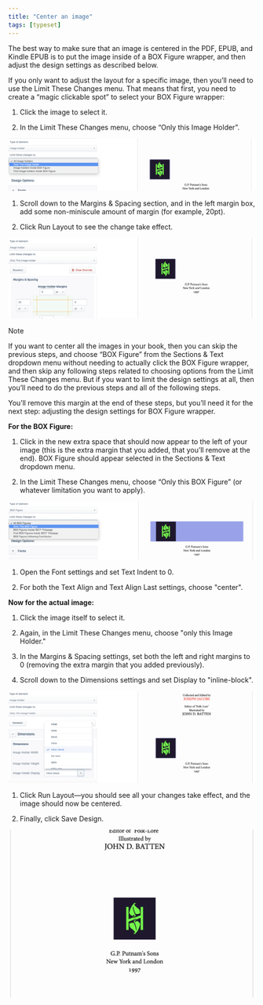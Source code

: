 ```yaml
---
title: "Center an image"
tags: [typeset]
---
```

 
<html><body><section data-type="chapter" class="hsecchapter" data-hederis-type="hsecchapter" id="center-an-image" data-pi-attrs="id: center-an-image; data-tags: typeset;" role="doc-chapter" data-tags="typeset" data-author-name=" " data-book-title=" " title="Center an image"><p class="hblkp" data-hederis-type="hblkp" id="pKnuhqK0U">The best way to make sure that an image is centered in the PDF, EPUB, and Kindle EPUB is to put the image inside of a BOX Figure wrapper, and then adjust the design settings as described below.</p><p class="hblkp" data-hederis-type="hblkp" id="pI00dFTJv">If you only want to adjust the layout for a specific image, then you&#8217;ll need to use the Limit These Changes menu. That means that first, you need to create a &#8220;magic clickable spot&#8221; to select your BOX Figure wrapper:</p><ol class="hwprnumlist" data-hederis-type="hwprnumlist" id="p5oh58uuX"><li class="hblkoli" data-hederis-type="hblkoli" id="lipppbTADc"><p class="hblkoli" data-hederis-type="hblklip" id="pBPf2bA8F">Click the image to select it.</p></li><li class="hblkoli" data-hederis-type="hblkoli" id="liUx0UVGWW"><p class="hblkoli" data-hederis-type="hblklip" id="p2eUYM7Rg">In the Limit These Changes menu, choose &#8220;Only this Image Holder&#8221;.</p></li></ol><img data-hederis-type="hblkimg" class="hblkimg" id="pEPpsdETE" src="/images/centerimg1.png" data-img-src="/images/centerimg1.png"/><ol class="hwprnumlist" data-hederis-type="hwprnumlist" id="pkMW3mIkJ"><li class="hblkoli" data-hederis-type="hblkoli" id="liv9BBX4Am"><p class="hblkoli" data-hederis-type="hblklip" id="p9EMq4yLV">Scroll down to the Margins &amp; Spacing section, and in the left margin box, add some non-miniscule amount of margin (for example, 20pt).</p></li><li class="hblkoli" data-hederis-type="hblkoli" id="lin7xbypsZ"><p class="hblkoli" data-hederis-type="hblklip" id="pZixykIe4">Click Run Layout to see the change take effect.</p></li></ol><img data-hederis-type="hblkimg" class="hblkimg" id="pqCUGa2qH" src="/images/centerimg2.png" data-img-src="/images/centerimg2.png"/><aside class="hwprbox box" data-hederis-type="hwprbox" id="pe4d58rpS" data-type="sidebar"><p class="hblktype" data-hederis-type="hblktype" id="pbdpb4rjE">Note</p><p class="hblkp" data-hederis-type="hblkp" id="phTf0eZrS">If you want to center all the images in your book, then you can skip the previous steps, and choose &#8220;BOX Figure&#8221; from the Sections &amp; Text dropdown menu without needing to actually click the BOX Figure wrapper, and then skip any following steps related to choosing options from the Limit These Changes menu. But if you want to limit the design settings at all, then you&#8217;ll need to do the previous steps and all of the following steps.</p></aside><p class="hblkp" data-hederis-type="hblkp" id="pypVsujMT">You&#8217;ll remove this margin at the end of these steps, but you&#8217;ll need it for the next step: adjusting the design settings for BOX Figure wrapper.</p><p class="hblkp" data-hederis-type="hblkp" id="pU2IwgbAo"><strong data-hederis-type="hspanstrong" id="p5aoGKUw8">For the BOX Figure:</strong></p><ol class="hwprnumlist" data-hederis-type="hwprnumlist" id="pCfRgS49J"><li class="hblkoli" data-hederis-type="hblkoli" id="liF07O4ZT2"><p class="hblkoli" data-hederis-type="hblklip" id="pAaO08hqp">Click in the new extra space that should now appear to the left of your image (this is the extra margin that you added, that you&#8217;ll remove at the end). BOX Figure should appear selected in the Sections &amp; Text dropdown menu.</p></li><li class="hblkoli" data-hederis-type="hblkoli" id="liYGHl0fyf"><p class="hblkoli" data-hederis-type="hblklip" id="pX14cH8Yn">In the Limit These Changes menu, choose &#8220;Only this BOX Figure&#8221; (or whatever limitation you want to apply).</p></li></ol><img data-hederis-type="hblkimg" class="hblkimg" id="p4TJ5qvbf" src="/images/centerimg3.png" data-img-src="/images/centerimg3.png"/><ol class="hwprnumlist" data-hederis-type="hwprnumlist" id="pkpv3Fwqd"><li class="hblkoli" data-hederis-type="hblkoli" id="liAbQ9DVrh"><p class="hblkoli" data-hederis-type="hblklip" id="pBAWVUkfj">Open the Font settings and set Text Indent to 0.</p></li><li class="hblkoli" data-hederis-type="hblkoli" id="liEY96GZZm"><p class="hblkoli" data-hederis-type="hblklip" id="pRbGBt1ZM">For both the Text Align and Text Align Last settings, choose "center".</p></li></ol><p class="hblkp" data-hederis-type="hblkp" id="pPycnuN6D"><strong class="hspanstrong" data-hederis-type="hspanstrong" id="plO9kfR0X">Now for the actual image:</strong></p><ol class="hwprnumlist" data-hederis-type="hwprnumlist" id="pfwEZYhmS"><li class="hblkoli" data-hederis-type="hblkoli" id="livGKn1HBS"><p class="hblkoli" data-hederis-type="hblklip" id="peMIRmGjo">Click the image itself to select it.</p></li><li class="hblkoli" data-hederis-type="hblkoli" id="limBJ0eAMt"><p class="hblkoli" data-hederis-type="hblklip" id="pLfEHUduh">Again, in the Limit These Changes menu, choose "only this Image Holder."</p></li><li class="hblkoli" data-hederis-type="hblkoli" id="li4tSNBNK0"><p class="hblkoli" data-hederis-type="hblklip" id="plHvN4AOB">In the Margins &amp; Spacing settings, set both the left and right margins to 0 (removing the extra margin that you added previously).</p></li><li class="hblkoli" data-hederis-type="hblkoli" id="liquZPSxyZ"><p class="hblkoli" data-hederis-type="hblklip" id="p7690C78i">Scroll down to the Dimensions settings and set Display to "inline-block".</p></li></ol><img data-hederis-type="hblkimg" class="hblkimg" id="pJg66xxxU" src="/images/centerimg4.png" data-img-src="/images/centerimg4.png"/><ol class="hwprnumlist" data-hederis-type="hwprnumlist" id="pBDCqXg1R"><li class="hblkoli" data-hederis-type="hblkoli" id="li5lQluZLZ"><p class="hblkoli" data-hederis-type="hblklip" id="pGEtiBWc2">Click Run Layout&#8212;you should see all your changes take effect, and the image should now be centered.</p></li><li class="hblkoli" data-hederis-type="hblkoli" id="liP7qK6gwL"><p class="hblkoli" data-hederis-type="hblklip" id="puTwzVmsZ">Finally, click Save Design.</p></li></ol><img data-hederis-type="hblkimg" class="hblkimg" id="pKnAlrvSq" src="/images/centerimg5.png" data-img-src="/images/centerimg5.png"/></section></body></html>
